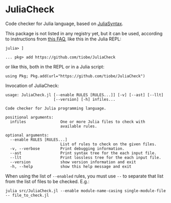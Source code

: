 # JuliaCheck

Code checker for Julia language, based on [JuliaSyntax](https://github.com/JuliaLang/JuliaSyntax.jl).

This package is not listed in any registry yet, but it can be used, according to instructions from [this FAQ](https://github.com/JuliaRegistries/General#do-i-need-to-register-a-package-to-install-it), like this in the Julia REPL:
```
julia> ]

... pkg> add https://github.com/tiobe/JuliaCheck
```
or like this, both in the REPL or in a Julia script:
```
using Pkg; Pkg.add(url="https://github.com/tiobe/JuliaCheck")
```

Invocation of JuliaCheck:
```
usage: JuliaCheck.jl [--enable RULES [RULES...]] [-v] [--ast] [--llt]
                     [--version] [-h] infiles...

Code checker for Julia programming language.

positional arguments:
  infiles               One or more Julia files to check with
                        available rules.

optional arguments:
  --enable RULES [RULES...]
                        List of rules to check on the given files.
  -v, --verbose         Print debugging information.
  --ast                 Print syntax tree for the each input file.
  --llt                 Print lossless tree for the each input file.
  --version             show version information and exit
  -h, --help            show this help message and exit
```

When using the list of `--enabled` rules, you must use `--` to separate that list from the list of files to be checked. E.g.:
```
julia src/JuliaCheck.jl --enable module-name-casing single-module-file -- file_to_check.jl
```
